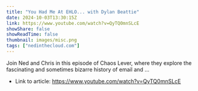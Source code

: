 ```yaml
---
title: "You Had Me At EHLO... with Dylan Beattie"
date: 2024-10-03T13:30:15Z
link: https://www.youtube.com/watch?v=QyTQ0mnSLcE
showShare: false
showReadTime: false
thumbnail: images/misc.png
tags: ["nedinthecloud.com"]
---
```

Join Ned and Chris in this episode of Chaos Lever, where they explore the fascinating and sometimes bizarre history of email and ...

- Link to article: https://www.youtube.com/watch?v=QyTQ0mnSLcE